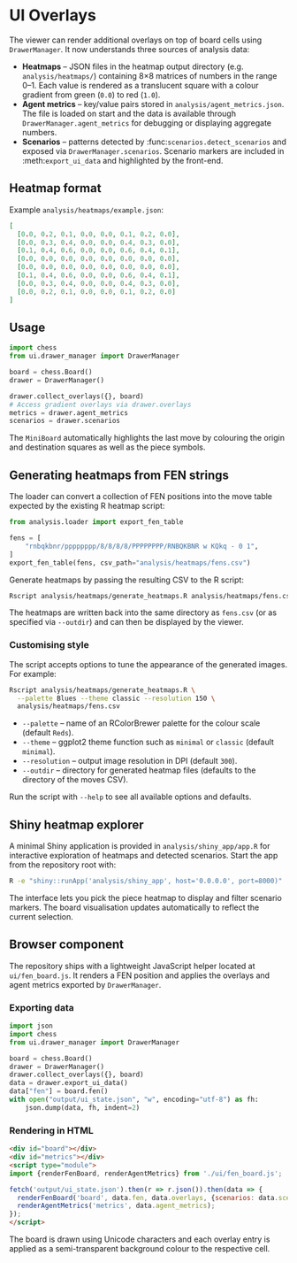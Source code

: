 # UI Overlays

The viewer can render additional overlays on top of board cells using
`DrawerManager`.  It now understands three sources of analysis data:

* **Heatmaps** – JSON files in the heatmap output directory (e.g.
  `analysis/heatmaps/`) containing 8×8 matrices of numbers in the range
  0–1.  Each value is rendered as a translucent square with a colour
  gradient from green (`0.0`) to red (`1.0`).
* **Agent metrics** – key/value pairs stored in
  `analysis/agent_metrics.json`.  The file is loaded on start and the
  data is available through `DrawerManager.agent_metrics` for debugging
  or displaying aggregate numbers.
* **Scenarios** – patterns detected by :func:`scenarios.detect_scenarios`
  and exposed via ``DrawerManager.scenarios``.  Scenario markers are
  included in :meth:`export_ui_data` and highlighted by the front-end.

## Heatmap format

Example `analysis/heatmaps/example.json`:

```json
[
  [0.0, 0.2, 0.1, 0.0, 0.0, 0.1, 0.2, 0.0],
  [0.0, 0.3, 0.4, 0.0, 0.0, 0.4, 0.3, 0.0],
  [0.1, 0.4, 0.6, 0.0, 0.0, 0.6, 0.4, 0.1],
  [0.0, 0.0, 0.0, 0.0, 0.0, 0.0, 0.0, 0.0],
  [0.0, 0.0, 0.0, 0.0, 0.0, 0.0, 0.0, 0.0],
  [0.1, 0.4, 0.6, 0.0, 0.0, 0.6, 0.4, 0.1],
  [0.0, 0.3, 0.4, 0.0, 0.0, 0.4, 0.3, 0.0],
  [0.0, 0.2, 0.1, 0.0, 0.0, 0.1, 0.2, 0.0]
]
```

## Usage

```python
import chess
from ui.drawer_manager import DrawerManager

board = chess.Board()
drawer = DrawerManager()

drawer.collect_overlays({}, board)
# Access gradient overlays via drawer.overlays
metrics = drawer.agent_metrics
scenarios = drawer.scenarios
```

The `MiniBoard` automatically highlights the last move by colouring the
origin and destination squares as well as the piece symbols.

## Generating heatmaps from FEN strings

The loader can convert a collection of FEN positions into the move table
expected by the existing R heatmap script:

```python
from analysis.loader import export_fen_table

fens = [
    "rnbqkbnr/pppppppp/8/8/8/8/PPPPPPPP/RNBQKBNR w KQkq - 0 1",
]
export_fen_table(fens, csv_path="analysis/heatmaps/fens.csv")
```

Generate heatmaps by passing the resulting CSV to the R script:

```bash
Rscript analysis/heatmaps/generate_heatmaps.R analysis/heatmaps/fens.csv
```

The heatmaps are written back into the same directory as `fens.csv` (or
as specified via `--outdir`) and can then be displayed by the viewer.

### Customising style

The script accepts options to tune the appearance of the generated
images.  For example:

```bash
Rscript analysis/heatmaps/generate_heatmaps.R \
  --palette Blues --theme classic --resolution 150 \
  analysis/heatmaps/fens.csv
```

* `--palette` – name of an RColorBrewer palette for the colour scale
  (default `Reds`).
* `--theme` – ggplot2 theme function such as `minimal` or `classic`
  (default `minimal`).
* `--resolution` – output image resolution in DPI (default `300`).
* `--outdir` – directory for generated heatmap files (defaults to the
  directory of the moves CSV).

Run the script with `--help` to see all available options and defaults.

## Shiny heatmap explorer

A minimal Shiny application is provided in `analysis/shiny_app/app.R` for
interactive exploration of heatmaps and detected scenarios.  Start the app
from the repository root with:

```bash
R -e "shiny::runApp('analysis/shiny_app', host='0.0.0.0', port=8000)"
```

The interface lets you pick the piece heatmap to display and filter scenario
markers.  The board visualisation updates automatically to reflect the current
selection.

## Browser component

The repository ships with a lightweight JavaScript helper located at
`ui/fen_board.js`.  It renders a FEN position and applies the overlays and
agent metrics exported by `DrawerManager`.

### Exporting data

```python
import json
import chess
from ui.drawer_manager import DrawerManager

board = chess.Board()
drawer = DrawerManager()
drawer.collect_overlays({}, board)
data = drawer.export_ui_data()
data["fen"] = board.fen()
with open("output/ui_state.json", "w", encoding="utf-8") as fh:
    json.dump(data, fh, indent=2)
```

### Rendering in HTML

```html
<div id="board"></div>
<div id="metrics"></div>
<script type="module">
import {renderFenBoard, renderAgentMetrics} from './ui/fen_board.js';

fetch('output/ui_state.json').then(r => r.json()).then(data => {
  renderFenBoard('board', data.fen, data.overlays, {scenarios: data.scenarios});
  renderAgentMetrics('metrics', data.agent_metrics);
});
</script>
```

The board is drawn using Unicode characters and each overlay entry is
applied as a semi-transparent background colour to the respective cell.
